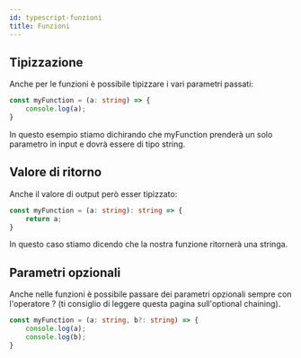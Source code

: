 ```yaml
---
id: typescript-funzioni
title: Funzioni
---
```


## Tipizzazione

Anche per le funzioni è possibile tipizzare i vari parametri passati:

```ts
const myFunction = (a: string) => {
    console.log(a);
}
```

In questo esempio stiamo dichirando che myFunction prenderà un solo parametro in input e dovrà essere di tipo string.

## Valore di ritorno

Anche il valore di output però esser tipizzato:

```ts
const myFunction = (a: string): string => {
    return a;
}
```

In questo caso stiamo dicendo che la nostra funzione ritornerà una stringa.

## Parametri opzionali

Anche nelle funzioni è possibile passare dei parametri opzionali sempre con l'operatore ? (ti consiglio di leggere questa pagina sull'optional chaining).

```ts
const myFunction = (a: string, b?: string) => {
    console.log(a);
    console.log(b);
}
```
